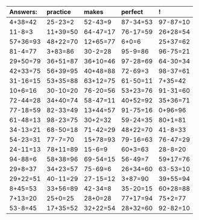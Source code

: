 | Answers: | practice | makes | perfect | ! |
| :--- | :--- | :--- | :--- | :--- |
| 4+38=42 | 25-23=2 | 52-43=9 | 87-34=53 | 97-87=10 | 
| 11-8=3 | 11+39=50 | 64-47=17 | 76-17=59 | 26+28=54 | 
| 57+36=93 | 48+22=70 | 12+65=77 | 6+0=6 | 25+37=62 | 
| 81-4=77 | 3+83=86 | 30-2=28 | 95-9=86 | 96-75=21 | 
| 29+50=79 | 36+51=87 | 36+10=46 | 97-28=69 | 64-30=34 | 
| 42+33=75 | 56+39=95 | 40+48=88 | 72-69=3 | 98-37=61 | 
| 31-16=15 | 53+35=88 | 63+12=75 | 61-50=11 | 7+35=42 | 
| 10+6=16 | 30-10=20 | 76-20=56 | 53+23=76 | 91-31=60 | 
| 72-44=28 | 34+40=74 | 58-47=11 | 40+52=92 | 35+36=71 | 
| 77-18=59 | 82-33=49 | 13+44=57 | 91-75=16 | 0+96=96 | 
| 61-48=13 | 98-23=75 | 30+2=32 | 59-24=35 | 80+1=81 | 
| 34-13=21 | 68-50=18 | 71-42=29 | 48+22=70 | 41-8=33 | 
| 54-23=31 | 77-7=70 | 15+78=93 | 79-16=63 | 76-47=29 | 
| 24-11=13 | 78+11=89 | 15-6=9 | 60+3=63 | 28-8=20 | 
| 94-88=6 | 58+38=96 | 69-54=15 | 56-49=7 | 59+17=76 | 
| 29+8=37 | 34+23=57 | 75-69=6 | 26+34=60 | 63-53=10 | 
| 29+22=51 | 40-11=29 | 27-15=12 | 3+87=90 | 39+55=94 | 
| 8+45=53 | 33+56=89 | 42-34=8 | 35-20=15 | 60+28=88 | 
| 7+13=20 | 25+0=25 | 28+0=28 | 77+17=94 | 75+2=77 | 
| 53-8=45 | 17+35=52 | 32+22=54 | 28+32=60 | 92-82=10 | 
